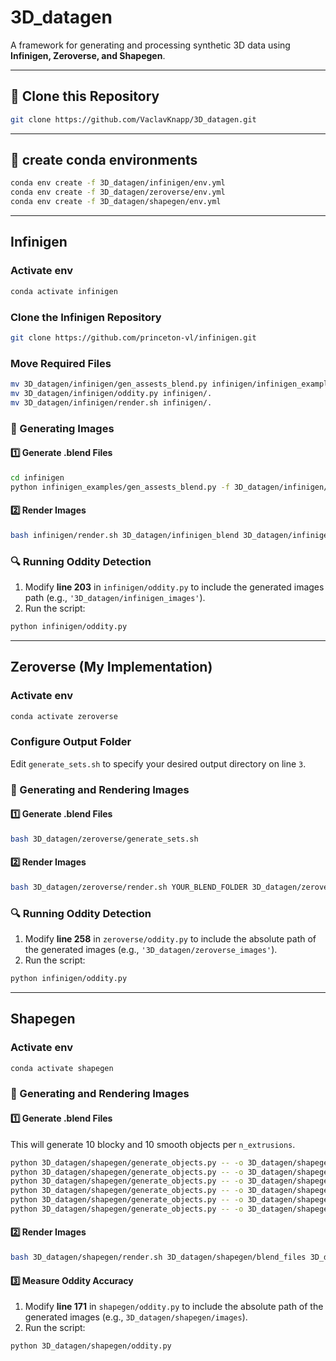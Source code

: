 # 3D_datagen

A framework for generating and processing synthetic 3D data using **Infinigen, Zeroverse, and Shapegen**.

---

## 🚀 Clone this Repository
```bash
git clone https://github.com/VaclavKnapp/3D_datagen.git
```

---

## 🐍 create conda environments
```bash
conda env create -f 3D_datagen/infinigen/env.yml
conda env create -f 3D_datagen/zeroverse/env.yml
conda env create -f 3D_datagen/shapegen/env.yml
```
---

## Infinigen

### Activate env
```bash
conda activate infinigen
```

### Clone the Infinigen Repository
```bash
git clone https://github.com/princeton-vl/infinigen.git
```

### Move Required Files
```bash
mv 3D_datagen/infinigen/gen_assests_blend.py infinigen/infinigen_examples
mv 3D_datagen/infinigen/oddity.py infinigen/.
mv 3D_datagen/infinigen/render.sh infinigen/.
```

### 📸 Generating Images

#### 1️⃣ Generate .blend Files
```bash
cd infinigen
python infinigen_examples/gen_assests_blend.py -f 3D_datagen/infinigen/factories.txt -o 3D_datagen/infinigen_blend -n 10
```

#### 2️⃣ Render Images
```bash
bash infinigen/render.sh 3D_datagen/infinigen_blend 3D_datagen/infinigen_images 3D_datagen/backgrounds
```

### 🔍 Running Oddity Detection
1. Modify **line 203** in `infinigen/oddity.py` to include the generated images path (e.g., `'3D_datagen/infinigen_images'`).
2. Run the script:
```bash
python infinigen/oddity.py
```

---

## Zeroverse (My Implementation)

### Activate env
```bash
conda activate zeroverse
```

### Configure Output Folder
Edit `generate_sets.sh` to specify your desired output directory on line `3`.

### 📸 Generating and Rendering Images
#### 1️⃣ Generate .blend Files
```bash
bash 3D_datagen/zeroverse/generate_sets.sh
```

#### 2️⃣ Render Images
```bash
bash 3D_datagen/zeroverse/render.sh YOUR_BLEND_FOLDER 3D_datagen/zeroverse_images 3D_datagen/backgrounds
```

### 🔍 Running Oddity Detection
1. Modify **line 258** in `zeroverse/oddity.py` to include the absolute path of the generated images (e.g., `'3D_datagen/zeroverse_images'`).
2. Run the script:
```bash
python infinigen/oddity.py
```

---

## Shapegen

### Activate env
```bash
conda activate shapegen
```

### 📸 Generating and Rendering Images

#### 1️⃣ Generate .blend Files
This will generate 10 blocky and 10 smooth objects per `n_extrusions`.
```bash
python 3D_datagen/shapegen/generate_objects.py -- -o 3D_datagen/shapegen/blend_files -n_extrusions 3
python 3D_datagen/shapegen/generate_objects.py -- -o 3D_datagen/shapegen/blend_files -n_extrusions 4
python 3D_datagen/shapegen/generate_objects.py -- -o 3D_datagen/shapegen/blend_files -n_extrusions 5
python 3D_datagen/shapegen/generate_objects.py -- -o 3D_datagen/shapegen/blend_files -n_extrusions 6
python 3D_datagen/shapegen/generate_objects.py -- -o 3D_datagen/shapegen/blend_files -n_extrusions 7
python 3D_datagen/shapegen/generate_objects.py -- -o 3D_datagen/shapegen/blend_files -n_extrusions 8
```

#### 2️⃣ Render Images
```bash
bash 3D_datagen/shapegen/render.sh 3D_datagen/shapegen/blend_files 3D_datagen/shapegen/images 3D_datagen/backgrounds
```

#### 3️⃣ Measure Oddity Accuracy
1. Modify **line 171** in `shapegen/oddity.py` to include the absolute path of the generated images (e.g., `3D_datagen/shapegen/images`).
2. Run the script:
```bash
python 3D_datagen/shapegen/oddity.py
```



